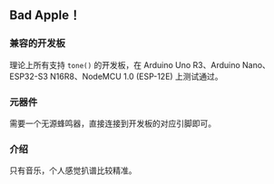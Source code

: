 ## Bad Apple！

### 兼容的开发板

理论上所有支持 `tone()` 的开发板，在 Arduino Uno R3、Arduino Nano、ESP32-S3 N16R8、NodeMCU 1.0 (ESP-12E) 上测试通过。

### 元器件

需要一个无源蜂鸣器，直接连接到开发板的对应引脚即可。

### 介绍

只有音乐，个人感觉扒谱比较精准。
